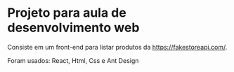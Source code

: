 # Projeto para aula de desenvolvimento web

Consiste em um front-end para listar produtos da https://fakestoreapi.com/.

Foram usados: React, Html, Css e Ant Design
